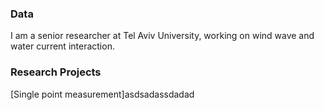 ### Data

I am a senior researcher at Tel Aviv University, working on wind wave and water current interaction.


### Research Projects 


[Single point measurement]asdsadassdadad
